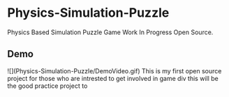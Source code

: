 # Physics-Simulation-Puzzle
Physics Based Simulation Puzzle Game Work In Progress Open Source.


<H2>Demo</H2>
![](Physics-Simulation-Puzzle/DemoVideo.gif)
This is my first open source project for those who are intrested to get involved in game div this will be the good practice project to 
